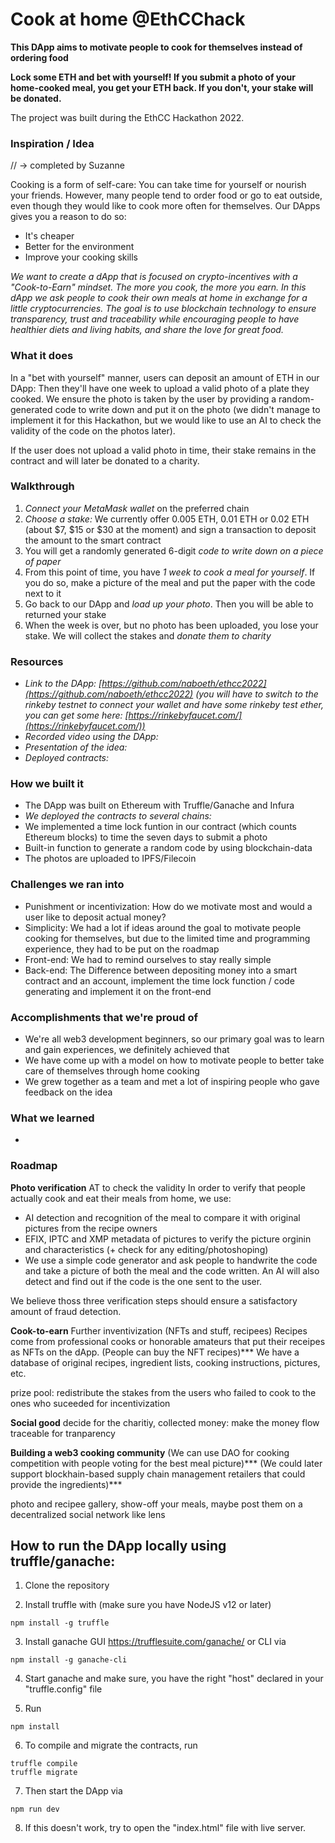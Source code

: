 # Cook at home @EthCChack

**This DApp aims to motivate people to cook for themselves instead of ordering food** 

**Lock some ETH and bet with yourself! If you submit a photo of your home-cooked meal, you get your ETH back. If you don't, your stake will be donated.**

The project was built during the EthCC Hackathon 2022. 

### Inspiration / Idea 

// -> completed by Suzanne

Cooking is a form of self-care: You can take time for yourself or nourish your friends. However, many people tend to order food or go to eat outside, even though they would like to cook more often for themselves. Our DApps gives you a reason to do so: 
- It's cheaper
- Better for the environment
- Improve your cooking skills

*We want to create a dApp that is focused on crypto-incentives with a "Cook-to-Earn" mindset. The more you cook, the more you earn. In this dApp we ask people to cook their own meals at home in exchange for a little cryptocurrencies. The goal is to use blockchain technology to ensure transparency, trust and traceability while encouraging people to have healthier diets and living habits, and share the love for great food.*

### What it does

In a "bet with yourself" manner, users can deposit an amount of ETH in our DApp: Then they'll have one week to upload a valid photo of a plate they cooked. We ensure the photo is taken by the user by providing a random-generated code to write down and put it on the photo (we didn't manage to implement it for this Hackathon, but we would like to use an AI to check the validity of the code on the photos later). 

If the user does not upload a valid photo in time, their stake remains in the contract and will later be donated to a charity. 

### Walkthrough
1. _Connect your MetaMask wallet_ on the preferred chain 
2. _Choose a stake:_ We currently offer 0.005 ETH, 0.01 ETH or 0.02 ETH (about $7, $15 or $30 at the moment) and sign a transaction to deposit the amount to the smart contract
3. You will get a randomly generated 6-digit _code to write down on a piece of paper_ 
4. From this point of time, you have _1 week to cook a meal for yourself_. If you do so, make a picture of the meal and put the paper with the code next to it
5. Go back to our DApp and _load up your photo_. Then you will be able to returned your stake
6. When the week is over, but no photo has been uploaded, you lose your stake. We will collect the stakes and _donate them to charity_

### Resources

- _Link to the DApp: [https://github.com/naboeth/ethcc2022](https://github.com/naboeth/ethcc2022) (you will have to switch to the rinkeby testnet to connect your wallet and have some rinkeby test ether, you can get some here: [https://rinkebyfaucet.com/](https://rinkebyfaucet.com/))_
- _Recorded video using the DApp:_ 
- _Presentation of the idea:_
- _Deployed contracts:_

### How we built it

- The DApp was built on Ethereum with Truffle/Ganache and Infura 
- _We deployed the contracts to several chains:_  
- We implemented a time lock funtion in our contract (which counts Ethereum blocks) to time the seven days to submit a photo 
- Built-in function to generate a random code by using blockchain-data 
- The photos are uploaded to IPFS/Filecoin 

### Challenges we ran into

- Punishment or incentivization: How do we motivate most and would a user like to deposit actual money? 
- Simplicity: We had a lot if ideas around the goal to motivate people cooking for themselves, but due to the limited time and programming experience, they had to be put on the roadmap 
- Front-end: We had to remind ourselves to stay really simple
- Back-end: The Difference between depositing money into a smart contract and an account, implement the time lock function / code generating and implement it on the front-end 

### Accomplishments that we're proud of

- We're all web3 development beginners, so our primary goal was to learn and gain experiences, we definitely achieved that
- We have come up with a model on how to motivate people to better take care of themselves through home cooking 
- We grew together as a team and met a lot of inspiring people who gave feedback on the idea

### What we learned

- 

### Roadmap

**Photo verification**
AT to check the validity 
In order to verify that people actually cook and eat their meals from home, we use:
- AI detection and recognition of the meal to compare it with original pictures from the recipe owners
- EFIX, IPTC and XMP metadata of pictures to verify the picture orginin and characteristics (+ check for any editing/photoshoping)
- We use a simple code generator and ask people to handwrite the code and take a picture of both the meal and the code written. An AI will also detect and find out if the code is the one sent to the user.

We believe thoss three verification steps should ensure a satisfactory amount of fraud detection.

**Cook-to-earn**
Further inventivization 
(NFTs and stuff, recipees)
Recipes come from professional cooks or honorable amateurs that put their receipes as NFTs on the dApp. (People can buy the NFT recipes)***
We have a database of original recipes, ingredient lists, cooking instructions, pictures, etc.

prize pool: redistribute the stakes from the users who failed to cook to the ones who suceeded for incentivization 

**Social good**
decide for the charitiy, collected money: make the money flow traceable for tranparency 


**Building a web3 cooking community**
(We can use DAO for cooking competition with people voting for the best meal picture)***
(We could later support blockhain-based supply chain management retailers that could provide the ingredients)***

photo and recipee gallery, show-off your meals, maybe post them on a decentralized social network like lens 



## How to run the DApp locally using truffle/ganache:

1. Clone the repository

2. Install truffle with (make sure you have NodeJS v12 or later)

```
npm install -g truffle
```

3. Install ganache GUI https://trufflesuite.com/ganache/ or CLI via

```
npm install -g ganache-cli
```

4. Start ganache and make sure, you have the right "host" declared in your "truffle.config" file

5. Run

```
npm install
```

6. To compile and migrate the contracts, run

```
truffle compile
truffle migrate
```

7. Then start the DApp via

```
npm run dev
```

8. If this doesn't work, try to open the "index.html" file with live server.



